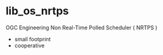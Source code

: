 # lib_os_nrtps
OGC Engineering
Non Real-Time Polled Scheduler ( NRTPS )

* small footprint
* cooperative
